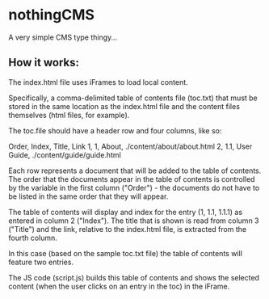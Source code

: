 # nothingCMS

A very simple CMS type thingy...

## How it works:

The index.html file uses iFrames to load local content.

Specifically, a comma-delimited table of contents file (toc.txt) that must be stored in the same location as the index.html file and the content files themselves (html files, for example).

The toc.file should have a header row and four columns, like so:

Order, Index, Title, Link
1, 1, About, ./content/about/about.html
2, 1.1, User Guide, ./content/guide/guide.html

Each row represents a document that will be added to the table of contents. The order that the documents appear in the table of contents is controlled by the variable in the first column ("Order") - the documents do not have to be listed in the same order that they will appear.

The table of contents will display and index for the entry (1, 1.1, 1.1.1) as entered in column 2 ("Index"). The title that is shown is read from column 3 ("Title") and the link, relative to the index.html file, is extracted from the fourth column.

In this case (based on the sample toc.txt file) the table of contents will feature two entries.

The JS code (script.js) builds this table of contents and shows the selected content (when the user clicks on an entry in the toc) in the iFrame.
